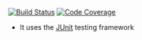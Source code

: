 [![Build Status](https://app.travis-ci.com/g/avl_java_travis.svg?branch=main)](https://app.travis-ci.com/nikhitham97/avl_java_travis)
[![Code Coverage](https://codecov.io/github/nikhitham97/avl_java_travis/branch/main/graph/badge.svg)](https://codecov.io/gh/nikhitham97/avl_java_travis)

- It uses the [JUnit](https://junit.org) testing framework
